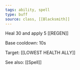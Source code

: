 ```yaml
---
tags: ability, spell
type: buff
source: class, [[Blacksmith]]
---
```

Heal 30 and apply 5 [[REGEN]]

Base cooldown: 10s

Target: [[LOWEST HEALTH ALLY]]

See also: [[Spell]]